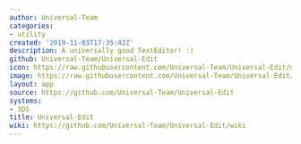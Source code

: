 ```yaml
---
author: Universal-Team
categories:
- utility
created: '2019-11-03T17:35:42Z'
description: A universally good TextEditor! :)
github: Universal-Team/Universal-Edit
icon: https://raw.githubusercontent.com/Universal-Team/Universal-Edit/master/3DS/app/icon.png
image: https://raw.githubusercontent.com/Universal-Team/Universal-Edit/master/3DS/app/banner.png
layout: app
source: https://github.com/Universal-Team/Universal-Edit
systems:
- 3DS
title: Universal-Edit
wiki: https://github.com/Universal-Team/Universal-Edit/wiki
---
```

